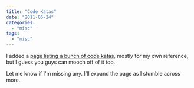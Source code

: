 ```yaml
---
title: "Code Katas"
date: "2011-05-24"
categories: 
  - "misc"
tags: 
  - "misc"
---
```


I added a [page listing a bunch of code katas](http://darrell.mozingo.net/code-katas/), mostly for my own reference, but I guess you guys can mooch off of it too.

Let me know if I'm missing any. I'll expand the page as I stumble across more.
